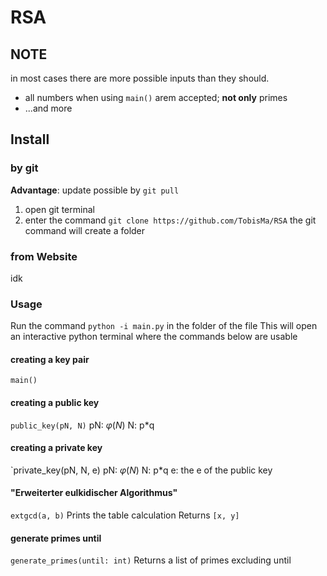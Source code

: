 # RSA
## NOTE
in most cases there are more possible inputs than they should.
- all numbers when using `main()` arem accepted; **not only** primes
- ...and more

## Install
### by git
**Advantage**: update possible by `git pull`

1. open git terminal
2. enter the command `git clone https://github.com/TobisMa/RSA`
   the git command will create a folder

### from Website
idk


### Usage
Run the command `python -i main.py` in the folder of the file
This will open an interactive python terminal where the commands below are usable

#### creating a key pair
`main()`

#### creating a public key
`public_key(pN, N)`
pN: $\varphi(N)$
N: p*q

#### creating a private key
`private_key(pN, N, e)
pN: $\varphi(N)$
N: p*q
e: the e of the public key

#### "Erweiterter eulkidischer Algorithmus"
`extgcd(a, b)`
Prints the table calculation
Returns `[x, y]`

#### generate primes until
`generate_primes(until: int)`
Returns a list of primes excluding until

